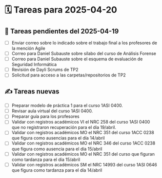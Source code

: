 # 🗓️ Tareas para 2025-04-20

## 🔁 Tareas pendientes del 2025-04-19
- [ ] Enviar correo sobre lo indicado sobre el trabajo final a los profesores de la mención Agile
- [ ] Correo para Daniel Subauste sobre sílabo del curso de Análisis Forense
- [ ] Correo para Daniel Subauste sobre el esquema de evaluación de Seguridad Informática
- [ ] Revisión de Dayli Scrums de TP2
- [ ] Solicitud para acceso a las carpetas/repositorios de TP2

## ✍️ Tareas nuevas
- [ ] Preparar modelo de práctica 1 para el curso 1ASI 0400.
- [ ] Revisar aula virtual del curso 1ASI 0400.
- [ ] Preparar guía para los profesores  
- [ ] Validar con registros académicos VI el NRC 258 del curso 1ASI 0400 que no registraron recuperación para el día 19/abril.
- [ ] Validar con registros académicos MO el NRC 351 del curso 1ACC 0238 que figura como ausencias para el día 14/abril
- [ ] Validar con registros académicos MO el NRC 346 del curso 1ACC 0238 que figura como ausencia para el día 15/abril
- [ ] Validar con registros académicos MO el NRC 351 del curso que figuran como tardanza para el día 15/abril
- [ ] Validar con registros académicos SM el NRC 14993 del curso 1ASI 0646 que figura como tardanza para el día 14/abril
